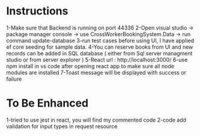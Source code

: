 # Instructions

1-Make sure that Backend is running on port 44336
2-Open visual studio -> package manager console -> use CrossWorkerBookingSystem.Data -> run command update-database
3-run test cases before using UI, I have applied ef core seeding for sample data.
4-You can reserve books from UI and new records can be added in SQL database
( either from Sql server managment studio or from server explorer )
5-React url : http://localhost:3000/
6-use npm install in vs code after opening react app to make sure all node modules are installed
7-Toast message will be displayed with success or failure

# To Be Enhanced

1-tried to use jest in react, you will find my commented code
2-code add validation for input types in request resource
